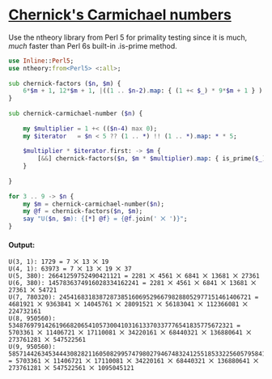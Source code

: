 [1]: https://rosettacode.org/wiki/Chernick's_Carmichael_numbers

# [Chernick's Carmichael numbers][1]

Use the ntheory library from Perl 5 for primality testing since it is much, *much* faster than Perl 6s built-in .is-prime method.

```raku
use Inline::Perl5;
use ntheory:from<Perl5> <:all>;
 
sub chernick-factors ($n, $m) {
    6*$m + 1, 12*$m + 1, |((1 .. $n-2).map: { (1 +< $_) * 9*$m + 1 } )
}
 
sub chernick-carmichael-number ($n) {
 
    my $multiplier = 1 +< (($n-4) max 0);
    my $iterator   = $n < 5 ?? (1 .. *) !! (1 .. *).map: * * 5;
 
    $multiplier * $iterator.first: -> $m {
        [&&] chernick-factors($n, $m * $multiplier).map: { is_prime($_) }
    }
 
}
 
for 3 .. 9 -> $n {
    my $m = chernick-carmichael-number($n);
    my @f = chernick-factors($n, $m);
    say "U($n, $m): {[*] @f} = {@f.join(' ⨉ ')}";
}
```

#### Output:
```
U(3, 1): 1729 = 7 ⨉ 13 ⨉ 19
U(4, 1): 63973 = 7 ⨉ 13 ⨉ 19 ⨉ 37
U(5, 380): 26641259752490421121 = 2281 ⨉ 4561 ⨉ 6841 ⨉ 13681 ⨉ 27361
U(6, 380): 1457836374916028334162241 = 2281 ⨉ 4561 ⨉ 6841 ⨉ 13681 ⨉ 27361 ⨉ 54721
U(7, 780320): 24541683183872873851606952966798288052977151461406721 = 4681921 ⨉ 9363841 ⨉ 14045761 ⨉ 28091521 ⨉ 56183041 ⨉ 112366081 ⨉ 224732161
U(8, 950560): 53487697914261966820654105730041031613370337776541835775672321 = 5703361 ⨉ 11406721 ⨉ 17110081 ⨉ 34220161 ⨉ 68440321 ⨉ 136880641 ⨉ 273761281 ⨉ 547522561
U(9, 950560): 58571442634534443082821160508299574798027946748324125518533225605795841 = 5703361 ⨉ 11406721 ⨉ 17110081 ⨉ 34220161 ⨉ 68440321 ⨉ 136880641 ⨉ 273761281 ⨉ 547522561 ⨉ 1095045121
```
